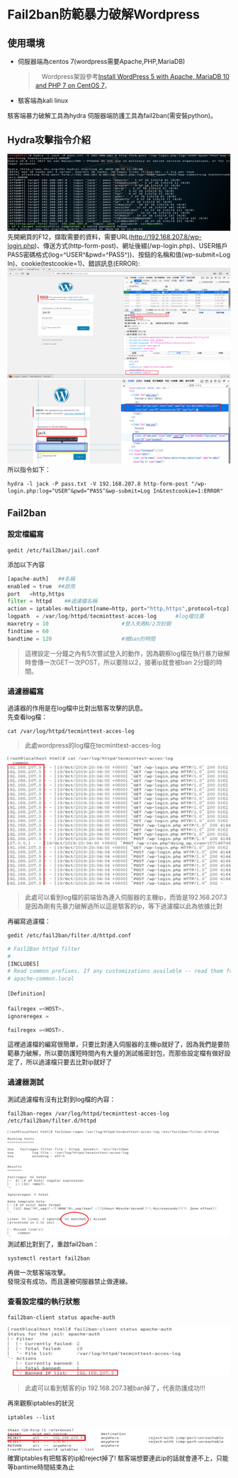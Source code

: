 # Fail2ban防範暴力破解Wordpress
## 使用環境
* 伺服器端為centos 7(wordpress需要Apache,PHP,MariaDB)
    >　Wordpress架設參考[Install WordPress 5 with Apache, MariaDB 10 and PHP 7 on CentOS 7](https://www.tecmint.com/install-wordpress-with-apache-on-centos-rhel-fedora/)。
* 駭客端為kali linux
     
駭客端暴力破解工具為hydra
伺服器端防護工具為fail2ban(需安裝python)。    
## Hydra攻擊指令介紹      
![image](c.png)      
先開網頁的F12，擷取需要的資料，需要URL(http://192.168.207.8/wp-login.php)、傳送方式(http-form-post)、網址後綴(/wp-login.php)、USER帳戶PASS密碼格式(log=^USER^&pwd=^PASS^))、按鈕的名稱和值(wp-submit=Log In)、cookie(testcookie=1)、錯誤訊息(ERROR):           
![image](i.png)      
![image](j.png)      
所以指令如下：                   
```
hydra -l jack -P pass.txt -V 192.168.207.8 http-form-post "/wp-login.php:log=^USER^&pwd=^PASS^&wp-submit=Log In&testcookie=1:ERROR"
```
## Fail2ban
### 設定檔編寫  
```
gedit /etc/fail2ban/jail.conf
```
添加以下內容
```python
[apache-auth]   ##名稱
enabled = true  ##啟用
port   =http,https
filter = httpd    ##過濾檔名稱
action = iptables-multiport[name=http, port="http,https",protocol=tcp]         ##動作
logpath  = /var/log/httpd/tecminttest-acces-log      #log檔位置
maxretry = 10                       #登入失敗N/2次封鎖 
findtime = 60                        
bandtime = 120                      #被ban的時間
```
> 這裡設定一分鐘之內有5次嘗試登入的動作，因為觀察log檔在執行暴力破解時會傳一次GET一次POST，所以要除以2，接著ip就會被ban 2分鐘的時間。
### 過濾器編寫      
過濾器的作用是在log檔中比對出駭客攻擊的訊息。     
先查看log檔：
```
cat /var/log/httpd/tecminttest-acces-log
```
> 此處wordpress的log檔在tecminttest-acces-log

![image](g.png)
> 此處可以看到log檔的前端皆為連入伺服器的主機ip，而皆是192.168.207.3是因為剛有先暴力破解過所以這是駭客的ip，等下過濾檔以此為依據比對

再編寫過濾檔：       
```
gedit /etc/fail2ban/filter.d/httpd.conf
```      
```python
# Fail2Ban httpd filter
#
[INCLUDES]
# Read common prefixes. If any customizations available -- read them from
# apache-common.local

[Definition]

failregex =<HOST>.
ignoreregex =
```
```python       
failregex =<HOST>.      
```
這裡過濾檔的編寫很簡單，只要比對連入伺服器的主機ip就好了，因為我們是要防範暴力破解，所以要防護短時間內有大量的測試帳密封包，而那些設定檔有做好設定了，所以過濾檔只要去比對ip就好了

### 過濾器測試
測試過濾檔有沒有比對到log檔的內容：      
```
fail2ban-regex /var/log/httpd/tecminttest-acces-log /etc/fail2ban/filter.d/httpd
```      
![image](d.png)       
測試都比對到了，重啟fail2ban：      
```
systemctl restart fail2ban
```
再做一次駭客端攻擊。          
發現沒有成功，而且還被伺服器禁止做連線。

### 查看設定檔的執行狀態
```
fail2ban-client status apache-auth
```     
![image](f.png)       

> 此處可以看到駭客的ip 192.168.207.3被ban掉了，代表防護成功!!!

再來觀察iptables的狀況       

```
iptables --list
```       
![image](h.jpg)        
確實iptables有把駭客的ip給reject掉了! 駭客端想要連此ip的話就會連不上，只能等bantime時間結束為止      
